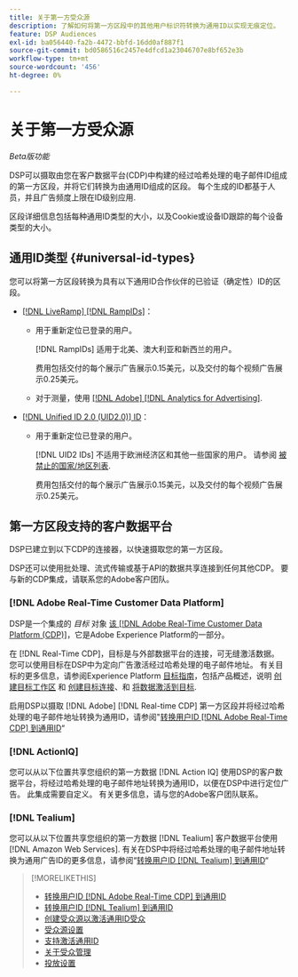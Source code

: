```yaml
---
title: 关于第一方受众源
description: 了解如何将第一方区段中的其他用户标识符转换为通用ID以实现无痕定位。
feature: DSP Audiences
exl-id: ba056440-fa2b-4472-bbfd-16dd0af887f1
source-git-commit: bd0586516c2457e4dfcd1a23046707e8bf652e3b
workflow-type: tm+mt
source-wordcount: '456'
ht-degree: 0%

---
```


# 关于第一方受众源

*Beta版功能*

DSP可以摄取由您在客户数据平台(CDP)中构建的经过哈希处理的电子邮件ID组成的第一方区段，并将它们转换为由通用ID组成的区段。 每个生成的ID都基于人员，并且广告频度上限在ID级别应用<!-- Move that info. to somewhere else? -->.

区段详细信息包括每种通用ID类型的大小，以及Cookie或设备ID跟踪的每个设备类型的大小。

## 通用ID类型 {#universal-id-types}

<!--  Replace below with this once ID5 sources are possible 

Using your first-party data, you can create segments with IDs from the following universal ID partners.

* Authenticated (deterministic) IDs using hashed email addresses:

-->

您可以将第一方区段转换为具有以下通用ID合作伙伴的已验证（确定性）ID的区段。

* [[!DNL LiveRamp] [!DNL RampIDs]](https://liveramp.com/identity-resolution)：

   * 用于重新定位已登录的用户。

     [!DNL RampIDs] 适用于北美、澳大利亚和新西兰的用户。

     费用包括交付的每个展示广告展示0.15美元，以及交付的每个视频广告展示0.25美元。

   * 对于测量，使用 [[!DNL Adobe] [!DNL Analytics for Advertising]](/help/integrations/analytics/overview.md).

* [[!DNL Unified ID 2.0 (UID2.0)] ID](https://unifiedid.com)：

   * 用于重新定位已登录的用户。

     [!DNL UID2 IDs] 不适用于欧洲经济区和其他一些国家的用户。 请参阅 [被禁止的国家/地区列表](/help/policies/universal-id-policy.md#prohibited-countries-uid2).

     费用包括交付的每个展示广告展示0.15美元，以及交付的每个视频广告展示0.25美元。

<!-- Not yet

* Probabilistic (unauthenticated) IDs using hashed email addresses:

  * [[!DNL ID5] IDs](https://id5.io): For retargeting unauthenticated site traffic, prospecting using third-party data, and measurement for both using [[!DNL Adobe] [!DNL Analytics for Advertising]](/help/integrations/analytics/overview.md). ID5 IDs are available for no fee.

    ID5 creates an ID by stitching together user signals (hashed email address) with various browser signals (such as IP address and timestamp).

    [!DNL Analytics] measurement requires all [prerequisites for implementing [!DNL Analytics for Advertising]](/help/integrations/analytics/prerequisites.md) and the [AMO ID and EF ID in your tracking URLs](/help/integrations/analytics/ids.md). You also must sign an agreement with [!DNL ID5] and set a parameter within your existing JavaScript tracking tags. <!-- Contact your Adobe Account Team for instructions. -->

<!--
    >[!NOTE]
    >
    >Third-party segments from [!DNL Eyeota] may automatically include ID5 IDs, in addition to users tracked by cookies or device IDs. The segment details include the size for each type. The usual usage fee for each segment, which is stated next to the segment name, applies; no additional fees are charged for the ID5 IDs.
-->

## 第一方区段支持的客户数据平台

DSP已建立到以下CDP的连接器，以快速摄取您的第一方区段。

DSP还可以使用批处理、流式传输或基于API的数据共享连接到任何其他CDP。 要与新的CDP集成，请联系您的Adobe客户团队。

### [!DNL Adobe Real-Time Customer Data Platform]

DSP是一个集成的 *目标* 对象 [该 [!DNL Adobe Real-Time Customer Data Platform (CDP)]](https://experienceleague.adobe.com/docs/experience-platform/rtcdp/overview.html?lang=zh-Hans)，它是Adobe Experience Platform的一部分。

在 [!DNL Real-Time CDP]，目标是与外部数据平台的连接，可无缝激活数据。 您可以使用目标在DSP中为定向广告激活经过哈希处理的电子邮件地址。 有关目标的更多信息，请参阅Experience Platform [目标指南](https://experienceleague.adobe.com/docs/experience-platform/destinations/home.html)，包括产品概述，说明 [创建目标工作区](https://experienceleague.adobe.com/docs/experience-platform/destinations/ui/destinations-workspace.html) 和 [创建目标连接](https://experienceleague.adobe.com/docs/experience-platform/destinations/ui/connect-destination.html)、和 [将数据激活到目标](https://experienceleague.adobe.com/docs/experience-platform/destinations/ui/activate/activate-segment-streaming-destinations.html).

启用DSP以摄取 [!DNL Adobe] [!DNL Real-time CDP] 第一方区段并将经过哈希处理的电子邮件地址转换为通用ID，请参阅&quot;[转换用户ID [!DNL Adobe Real-Time CDP] 到通用ID](/help/dsp/audiences/sources/source-adobe-rtcdp.md)“

### [!DNL ActionIQ]

您可以从以下位置共享您组织的第一方数据 [!DNL Action IQ] 使用DSP的客户数据平台，将经过哈希处理的电子邮件地址转换为通用ID，以便在DSP中进行定位广告。 此集成需要自定义。 有关更多信息，请与您的Adobe客户团队联系。

### [!DNL Tealium]

您可以从以下位置共享您组织的第一方数据 [!DNL Tealium] 客户数据平台使用 [!DNL Amazon Web Services]. 有关在DSP中将经过哈希处理的电子邮件地址转换为通用广告ID的更多信息，请参阅“[转换用户ID [!DNL Tealium] 到通用ID](/help/dsp/audiences/sources/source-tealium.md)“

>[!MORELIKETHIS]
>
>* [转换用户ID [!DNL Adobe Real-Time CDP] 到通用ID](/help/dsp/audiences/sources/source-adobe-rtcdp.md)
>* [转换用户ID [!DNL Tealium] 到通用ID](/help/dsp/audiences/sources/source-tealium.md)
>* [创建受众源以激活通用ID受众](source-create.md)
>* [受众源设置](source-settings.md)
>* [支持激活通用ID](/help/dsp/audiences/universal-ids.md)
>* [关于受众管理](/help/dsp/audiences/audience-about.md)
>* [投放设置](/help/dsp/campaign-management/placements/placement-settings.md)

<!--
>* [Convert User IDs from [!DNL Optimizely] to Universal IDs](/help/dsp/audiences/sources/source-optimizely.md)
-->
